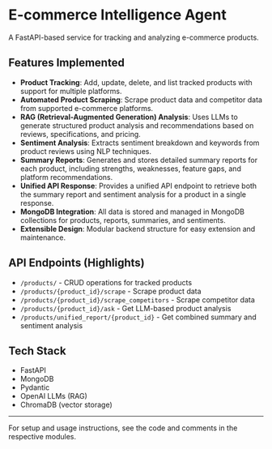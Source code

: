 # E-commerce Intelligence Agent

A FastAPI-based service for tracking and analyzing e-commerce products.

## Features Implemented

- **Product Tracking**: Add, update, delete, and list tracked products with support for multiple platforms.
- **Automated Product Scraping**: Scrape product data and competitor data from supported e-commerce platforms.
- **RAG (Retrieval-Augmented Generation) Analysis**: Uses LLMs to generate structured product analysis and recommendations based on reviews, specifications, and pricing.
- **Sentiment Analysis**: Extracts sentiment breakdown and keywords from product reviews using NLP techniques.
- **Summary Reports**: Generates and stores detailed summary reports for each product, including strengths, weaknesses, feature gaps, and platform recommendations.
- **Unified API Response**: Provides a unified API endpoint to retrieve both the summary report and sentiment analysis for a product in a single response.
- **MongoDB Integration**: All data is stored and managed in MongoDB collections for products, reports, summaries, and sentiments.
- **Extensible Design**: Modular backend structure for easy extension and maintenance.

## API Endpoints (Highlights)

- `/products/` - CRUD operations for tracked products
- `/products/{product_id}/scrape` - Scrape product data
- `/products/{product_id}/scrape_competitors` - Scrape competitor data
- `/products/{product_id}/ask` - Get LLM-based product analysis
- `/products/unified_report/{product_id}` - Get combined summary and sentiment analysis

## Tech Stack

- FastAPI
- MongoDB
- Pydantic
- OpenAI LLMs (RAG)
- ChromaDB (vector storage)

---

For setup and usage instructions, see the code and comments in the respective modules.
